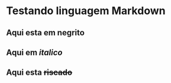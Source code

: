 # Testando linguagem **Markdown**
## Aqui esta em **negrito**
## Aqui em *italico*
## Aqui esta ~~riscado~~
